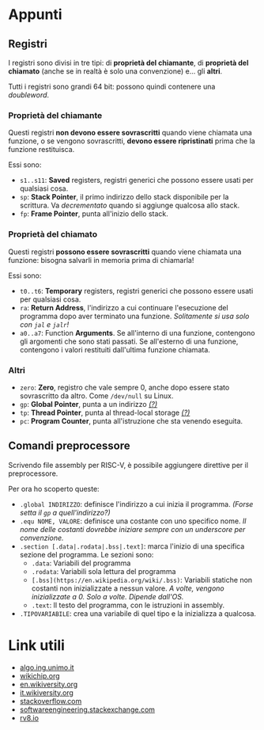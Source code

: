 # Appunti

## Registri

I registri sono divisi in tre tipi: di **proprietà del chiamante**, di **proprietà del chiamato** (anche se in realtà è solo una convenzione) e... gli **altri**.

Tutti i registri sono grandi 64 bit: possono quindi contenere una _doubleword_.

### Proprietà del chiamante

Questi registri **non devono essere sovrascritti** quando viene chiamata una funzione, o se vengono sovrascritti, **devono essere ripristinati** prima che la funzione restituisca.

Essi sono:

- `s1..s11`: **Saved** registers, registri generici che possono essere usati per qualsiasi cosa.
- `sp`: **Stack Pointer**, il primo indirizzo dello stack disponibile per la scrittura. Va _decrementato_ quando si aggiunge qualcosa allo stack.
- `fp`: **Frame Pointer**, punta all'inizio dello stack.

### Proprietà del chiamato

Questi registri **possono essere sovrascritti** quando viene chiamata una funzione: bisogna salvarli in memoria prima di chiamarla!

Essi sono:

- `t0..t6`: **Temporary** registers, registri generici che possono essere usati per qualsiasi cosa.
- `ra`: **Return Address**, l'indirizzo a cui continuare l'esecuzione del programma dopo aver terminato una funzione. _Solitamente si usa solo con `jal` e `jalr`!_
- `a0..a7`: Function **Arguments**. Se all'interno di una funzione, contengono gli argomenti che sono stati passati. Se all'esterno di una funzione, contengono i valori restituiti dall'ultima funzione chiamata.

### Altri

- `zero`: **Zero**, registro che vale sempre 0, anche dopo essere stato sovrascritto da altro. Come `/dev/null` su Linux.
- `gp`: **Global Pointer**, punta a un indirizzo _[(?)](https://groups.google.com/a/groups.riscv.org/forum/#!topic/sw-dev/60IdaZj27dY)_
- `tp`: **Thread Pointer**, punta al thread-local storage _[(?)](https://groups.google.com/a/groups.riscv.org/d/msg/sw-dev/cov47bNy5gY/zLnlKkw9CQAJ)_
- `pc`: **Program Counter**, punta all'istruzione che sta venendo eseguita.

## Comandi preprocessore

Scrivendo file assembly per RISC-V, è possibile aggiungere direttive per il preprocessore.

Per ora ho scoperto queste:

- `.global INDIRIZZO`: definisce l'indirizzo a cui inizia il programma. _(Forse setta il `gp` a quell'indirizzo?)_
- `.equ NOME, VALORE`: definisce una costante con uno specifico nome. _Il nome delle costanti dovrebbe iniziare sempre con un underscore per convenzione._
- `.section [.data|.rodata|.bss|.text]`: marca l'inizio di una specifica sezione del programma. Le sezioni sono:
  - `.data`: Variabili del programma
  - `.rodata`: Variabili sola lettura del programma
  - `[.bss](https://en.wikipedia.org/wiki/.bss)`: Variabili statiche non costanti non inizializzate a nessun valore. _A volte, vengono inizializzate a 0. Solo a volte. Dipende dall'OS._
  - `.text`: Il testo del programma, con le istruzioni in assembly.
- `.TIPOVARIABILE`: crea una variabile di quel tipo e la inizializza a qualcosa.

# Link utili

- [algo.ing.unimo.it](http://algo.ing.unimo.it/people/andrea/Didattica/Architetture/index.html)
- [wikichip.org](https://en.wikichip.org/wiki/risc-v)
- [en.wikiversity.org](https://en.wikiversity.org/wiki/Computer_architecture)
- [it.wikiversity.org](https://it.wikiversity.org/wiki/Materia:Architetture_degli_elaboratori)
- [stackoverflow.com](https://stackoverflow.com/questions/tagged/riscv)
- [softwareengineering.stackexchange.com](https://softwareengineering.stackexchange.com/questions/tagged/assembly)
- [rv8.io](https://rv8.io/isa.html)
